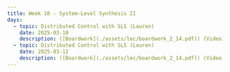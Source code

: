 ```yaml
---
title: Week 10 - System-Level Synthesis II
days:
  - topic: Distributed Control with SLS (Lauren)
    date: 2025-03-10
    description: ([Boardwork](./assets/lec/boardwork_2_14.pdf)) (Video) <br /> Reading - LN 6.2, [ADLM 3](https://arxiv.org/pdf/1904.01634)
  - topic: Distributed Control with SLS (Lauren)
    date: 2025-03-12
    description: ([Boardwork](./assets/lec/boardwork_2_14.pdf)) (Video) <br /> Reading - LN 6.3, [ADLM 4](https://arxiv.org/pdf/1904.01634)
---
```



<a id="Week11"></a>
